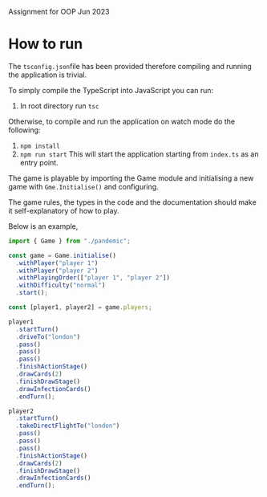 Assignment for OOP Jun 2023

# How to run
The `tsconfig.json`file has been provided therefore compiling and running the application is trivial.

To simply compile the TypeScript into JavaScript you can run:
1. In root directory run `tsc`
  
Otherwise, to compile and run the application on watch mode do the following:
1. `npm install`
2. `npm run start`
This will start the application starting from `index.ts` as an entry point.

The game is playable by importing the Game module and initialising a new game with `Gme.Initialise()` and configuring.

The game rules, the types in the code and the documentation should make it self-explanatory of how to play.

Below is an example, 

```ts
import { Game } from "./pandemic";

const game = Game.initialise()
  .withPlayer("player 1")
  .withPlayer("player 2")
  .withPlayingOrder(["player 1", "player 2"])
  .withDifficulty("normal")
  .start();

const [player1, player2] = game.players;

player1
  .startTurn()
  .driveTo("london")
  .pass()
  .pass()
  .pass()
  .finishActionStage()
  .drawCards(2)
  .finishDrawStage()
  .drawInfectionCards()
  .endTurn();

player2
  .startTurn()
  .takeDirectFlightTo("london")
  .pass()
  .pass()
  .pass()
  .finishActionStage()
  .drawCards(2)
  .finishDrawStage()
  .drawInfectionCards()
  .endTurn();
```
